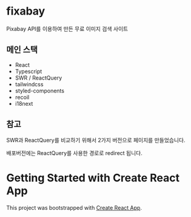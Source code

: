 # fixabay

Pixabay API를 이용하여 만든 무료 이미지 검색 사이트

## 메인 스택

- React
- Typescript
- SWR / ReactQuery
- tailwindcss
- styled-components
- recoil
- i18next

## 참고

SWR과 ReactQuery를 비교하기 위해서 2가지 버전으로 페이지를 만들었습니다.

배포버전에는 ReactQuery를 사용한 경로로 redirect 됩니다.

# Getting Started with Create React App

This project was bootstrapped with [Create React App](https://github.com/facebook/create-react-app).
